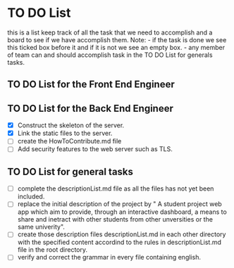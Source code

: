 # TO DO List
this is a list keep track of all the task that we need to accomplish and a board to see if we have accomplish them.
Note: - if the task is done we see this ticked box before it and if it is not we see an empty box.
      - any member of team can and should accomplish task in the TO DO List for generals tasks.


## TO DO List for the Front End Engineer



## TO DO List for the  Back End Engineer

- [x] Construct the skeleton of the server. 
- [x] Link the static files to the server. 
- [ ] create the HowToContribute.md file
- [ ] Add security features to the web server such as TLS. 

## TO DO List for general tasks

- [ ] complete the descriptionList.md file as all the files has not yet been included.
- [ ] replace the initial description of the project by " A student project web app which aim to provide,
      through an interactive dashboard, a means to share and inetract with other students from other
      unversities or the same univerity".
- [ ] create those description files descriptionList.md in each other directory with the specified content
      accordind to the rules in descriptionList.md file in the root directory.
- [ ] verify and correct the grammar in every file containing english.
